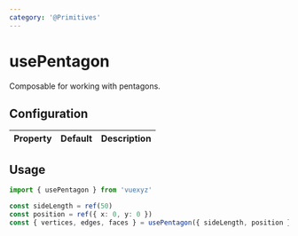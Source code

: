```yaml
---
category: '@Primitives'
---
```


<script setup>
    import UsePentagonDemo from '../demo/components/usePentagonDemo.vue';
</script>

# usePentagon

Composable for working with pentagons.

<UsePentagonDemo />

## Configuration

| Property   | Default          | Description                              |
|:-----------|:-----------------|:-----------------------------------------|
<!--@include: ./shared/polygonprops.md-->

<!--@include: ./shared/config.md-->

## Usage

```ts
import { usePentagon } from 'vuexyz'

const sideLength = ref(50)
const position = ref({ x: 0, y: 0 })
const { vertices, edges, faces } = usePentagon({ sideLength, position })
```

<!--@include: ./shared/return.md-->
